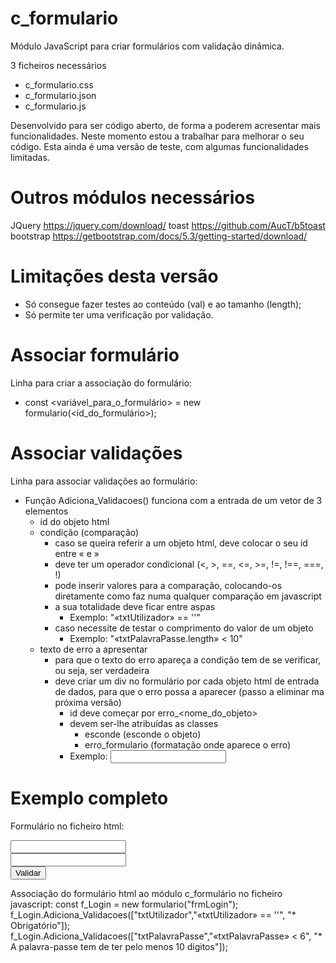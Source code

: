 # c_formulario
Módulo JavaScript para criar formulários com validação dinâmica.

3 ficheiros necessários
- c_formulario.css
- c_formulario.json
- c_formulario.js

Desenvolvido para ser código aberto, de forma a poderem acresentar mais funcionalidades.
Neste momento estou a trabalhar para melhorar o seu código.
Esta ainda é uma versão de teste, com algumas funcionalidades limitadas.

# Outros módulos necessários

JQuery     https://jquery.com/download/
toast      https://github.com/AucT/b5toast
bootstrap  https://getbootstrap.com/docs/5.3/getting-started/download/

# Limitações desta versão

- Só consegue fazer testes ao conteúdo (val) e ao tamanho (length);
- Só permite ter uma verificação por validação.

# Associar formulário

Linha para criar a associação do formulário:
- const <variável_para_o_formulário> = new formulario(<id_do_formulário>);

# Associar validações

Linha para associar validações ao formulário:
- Função Adiciona_Validacoes() funciona com a entrada de um vetor de 3 elementos
  - id do objeto html
  - condição (comparação)
    - caso se queira referir a um objeto html, deve colocar o seu id entre « e »
    - deve ter um operador condicional (<, >, ==, <=, >=, !=, !==, ===, !)
    - pode inserir valores para a comparação, colocando-os diretamente como faz numa qualquer comparação em javascript
    - a sua totalidade deve ficar entre aspas
      - Exemplo: "«txtUtilizador» == ''"
    - caso necessite de testar o comprimento do valor de um objeto
      - Exemplo: "«txtPalavraPasse.length» < 10"
  - texto de erro a apresentar
    - para que o texto do erro apareça a condição tem de se verificar, ou seja, ser verdadeira
    - deve criar um div no formulário por cada objeto html de entrada de dados, para que o erro possa a aparecer (passo a eliminar ma próxima versão)
      - id deve começar por erro_<nome_do_objeto>
      - devem ser-lhe atribuídas as classes
        - esconde (esconde o objeto)
        - erro_formulario (formatação onde aparece o erro)
      - Exemplo:
        <input id="txtUtilizador" type="text" />
        <div class="esconde erro_formulario" id="erro_txtUtilizador"></div>

# Exemplo completo
Formulário no ficheiro html:
  <form id="frmLogin">
    <input id="txtUtilizador" type="text" />
    <div class="esconde erro_formulario" id="erro_txtUtilizador"></div>
    <input id="txtPalavraPasse" type="password" />
    <div class="esconde erro_formulario" id="erro_txtPalavraPasse"></div>
    <button id="butValidar" type="button">Validar</button>
  </form>

Associação do formulário html ao módulo c_formulário no ficheiro javascript:
  const f_Login = new formulario("frmLogin");
  f_Login.Adiciona_Validacoes(["txtUtilizador","«txtUtilizador» == ''", "* Obrigatório"]);
  f_Login.Adiciona_Validacoes(["txtPalavraPasse","«txtPalavraPasse» < 6", "* A palavra-passe tem de ter pelo menos 10 digitos"]);
